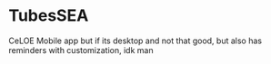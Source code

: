 # TubesSEA
CeLOE Mobile app but if its desktop and not that good, but also has reminders with customization, idk man